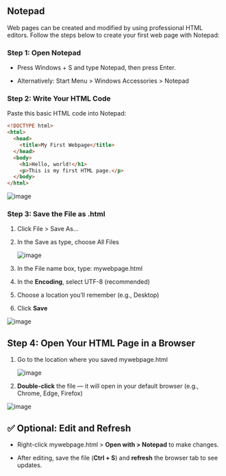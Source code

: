 ## Notepad 

Web pages can be created and modified by using professional HTML editors. Follow the steps below to create your first web page with Notepad:

###  Step 1: Open Notepad
- Press Windows + S and type Notepad, then press Enter.

- Alternatively: Start Menu > Windows Accessories > Notepad

### Step 2: Write Your HTML Code
Paste this basic HTML code into Notepad:

```html
<!DOCTYPE html>
<html>
  <head>
    <title>My First Webpage</title>
  </head>
  <body>
    <h1>Hello, world!</h1>
    <p>This is my first HTML page.</p>
  </body>
</html>
```
![image](https://github.com/user-attachments/assets/8144dbe1-596e-40aa-abb9-4642f64a27a0)

### Step 3: Save the File as .html
1. Click File > Save As…

2. In the Save as type, choose All Files

   ![image](https://github.com/user-attachments/assets/236fbb2b-88cd-4dee-89cc-b077ffe6c4ad)

3. In the File name box, type:
mywebpage.html

4. In the **Encoding**, select UTF-8 (recommended)

5. Choose a location you’ll remember (e.g., Desktop)

6. Click **Save**



![image](https://github.com/user-attachments/assets/0cd4c6f0-ce7b-45e2-8875-af64cfe82ec9)

## Step 4: Open Your HTML Page in a Browser
1. Go to the location where you saved mywebpage.html

   ![image](https://github.com/user-attachments/assets/9e7ed9ed-0229-4074-94e6-90d5be67eba8)


2. **Double-click** the file — it will open in your default browser
(e.g., Chrome, Edge, Firefox)

![image](https://github.com/user-attachments/assets/8c498b9b-7428-4316-a38e-c1dfabb5554a)


## ✅ Optional: Edit and Refresh
- Right-click mywebpage.html > **Open with > Notepad** to make changes.

- After editing, save the file (**Ctrl + S**) and **refresh** the browser tab to see updates.
